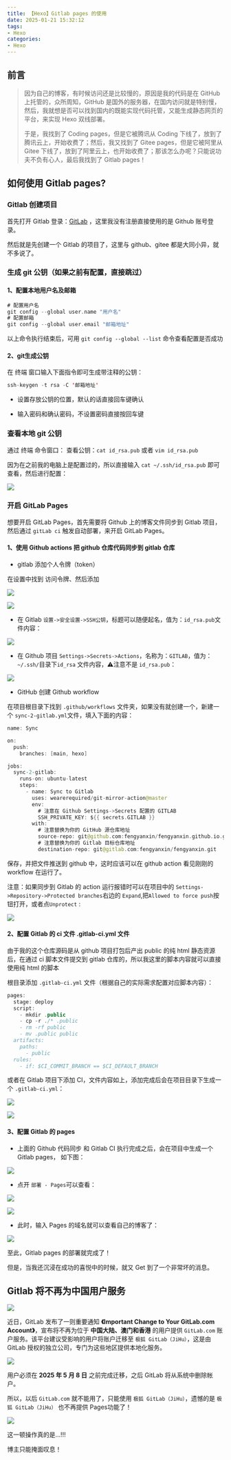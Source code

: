```yaml
---
title: 【Hexo】Gitlab pages 的使用
date: 2025-01-21 15:32:12
tags:
- Hexo
categories:
- Hexo
---
```


## 前言

> 因为自己的博客，有时候访问还是比较慢的，原因是我的代码是在 GitHub 上托管的，众所周知，GitHub 是国外的服务器，在国内访问就是特别慢，然后，我就想是否可以找到国内的既能实现代码托管，又能生成静态网页的平台，来实现 Hexo 双线部署。
>
> 于是，我找到了 Coding pages，但是它被腾讯从 Coding 下线了，放到了腾讯云上，开始收费了；然后，我又找到了 Gitee pages，但是它被阿里从 Gitee 下线了，放到了阿里云上，也开始收费了；那该怎么办呢？只能说功夫不负有心人，最后我找到了 Gitlab pages！
>

<!-- more -->

## 如何使用 Gitlab pages?

### Gitlab 创建项目

首先打开 Gitlab 登录：[GitLab](https://gitlab.com/users/sign_in) ，这里我没有注册直接使用的是 Github 账号登录。

然后就是先创建一个 Gitlab 的项目了，这里与 github、gitee 都是大同小异，就不多说了。

### 生成 git 公钥（如果之前有配置，直接跳过）

#### 1、配置本地用户名及邮箱

``` swift
# 配置用户名
git config --global user.name "用户名"
# 配置邮箱
git config --global user.email "邮箱地址"
```

以上命令执行结束后，可用 `git config --global --list` 命令查看配置是否成功

#### 2、git生成公钥

在 终端 窗口输入下面指令即可生成带注释的公钥：

``` swift
ssh-keygen -t rsa -C '邮箱地址'
```

* 设置存放公钥的位置，默认的话直接回车键确认

* 输入密码和确认密码，不设置密码直接按回车键

### 查看本地 git 公钥

通过 终端 命令窗口：
查看公钥：`cat id_rsa.pub` 或者 `vim id_rsa.pub`

因为在之前我的电脑上是配置过的，所以直接输入 `cat ~/.ssh/id_rsa.pub` 即可查看，然后进行配置：

![](https://raw.githubusercontent.com/fengyanxin/YXBlogPic/main/17374471576779.jpg)

### 开启 GitLab Pages

想要开启 GitLab Pages，首先需要将 Github 上的博客文件同步到 Gitlab 项目，然后通过 `gitLab ci` 触发自动部署，来开启 GitLab Pages。

#### 1、使用 Github actions 把 github 仓库代码同步到 gitlab 仓库

* gitlab 添加个人令牌（token）

在设置中找到 访问令牌、然后添加

![](https://raw.githubusercontent.com/fengyanxin/YXBlogPic/main/17374482702595.jpg)

![](https://raw.githubusercontent.com/fengyanxin/YXBlogPic/main/17374484172632.jpg)

* 在 Gitlab
`设置->安全设置->SSH公钥`，标题可以随便起名，值为：`id_rsa.pub`文件内容：

![](https://raw.githubusercontent.com/fengyanxin/YXBlogPic/main/17374488054875.jpg)

* 在 Github 项目
`Settings->Secrets->Actions`，名称为：`GITLAB`，值为：`~/.ssh/`目录下`id_rsa` 文件内容，⚠️注意不是 `id_rsa.pub`：

![](https://raw.githubusercontent.com/fengyanxin/YXBlogPic/main/17374486339840.jpg)

* GitHub 创建 Github workflow

在项目根目录下找到 `.github/workflows` 文件夹，如果没有就创建一个，新建一个 `sync-2-gitlab.yml`文件，填入下面的内容：

``` swift
name: Sync

on:
  push:
    branches: [main, hexo]

jobs:
  sync-2-gitlab:
    runs-on: ubuntu-latest
    steps:
      - name: Sync to Gitlab
        uses: wearerequired/git-mirror-action@master
        env:
          # 注意在 Github Settings->Secrets 配置的 GITLAB
          SSH_PRIVATE_KEY: ${{ secrets.GITLAB }}
        with:
          # 注意替换为你的 GitHub 源仓库地址
          source-repo: git@github.com:fengyanxin/fengyanxin.github.io.git
          # 注意替换为你的 Gitlab 目标仓库地址
          destination-repo: git@gitlab.com:fengyanxin/fengyanxin.git
```

保存，并把文件推送到 github 中，这时应该可以在 github action 看见刚刚的 workflow 在运行了。

注意：如果同步到 Gitlab 的 action 运行报错时可以在项目中的 `Settings->Repository->Protected branches`右边的 `Expand`,把`Allowed to force push`按钮打开，或者点`Unprotect` :

![](https://raw.githubusercontent.com/fengyanxin/YXBlogPic/main/17374499679706.jpg)

#### 2、配置 Gitlab 的 ci 文件 .gitlab-ci.yml 文件

由于我的这个仓库源码是从 github 项目打包后产出 public 的纯 html 静态资源后，在通过 ci 脚本文件提交到 gitlab 仓库的，所以我这里的脚本内容就可以直接使用纯 html 的脚本

根目录添加 `.gitlab-ci.yml` 文件（根据自己的实际需求配置对应脚本内容）：

``` swift
pages:
  stage: deploy
  script:
    - mkdir .public
    - cp -r ./* .public
    - rm -rf public
    - mv .public public
  artifacts:
    paths:
      - public
  rules:
    - if: $CI_COMMIT_BRANCH == $CI_DEFAULT_BRANCH
```

或者在 Gitlab 项目下添加 CI，文件内容如上，添加完成后会在项目目录下生成一个 `.gitlab-ci.yml`：

![](https://raw.githubusercontent.com/fengyanxin/YXBlogPic/main/17374503143964.jpg)

![](https://raw.githubusercontent.com/fengyanxin/YXBlogPic/main/17374503426979.jpg)

#### 3、配置 Gitlab 的 pages

* 上面的 Github 代码同步 和 Gitlab CI 执行完成之后，会在项目中生成一个 Gitlab pages， 如下图：

![](https://raw.githubusercontent.com/fengyanxin/YXBlogPic/main/17374507141434.jpg)

* 点开 `部署 - Pages`可以查看：

![](https://raw.githubusercontent.com/fengyanxin/YXBlogPic/main/17374507888015.jpg)

![](https://raw.githubusercontent.com/fengyanxin/YXBlogPic/main/17374509003727.jpg)

* 此时，输入 Pages 的域名就可以查看自己的博客了：

![](https://raw.githubusercontent.com/fengyanxin/YXBlogPic/main/17374511461885.jpg)

至此，Gitlab pages 的部署就完成了！

但是，当我还沉浸在成功的喜悦中的时候，就又 Get 到了一个非常坏的消息。

## Gitlab 将不再为中国用户服务

![](https://raw.githubusercontent.com/fengyanxin/YXBlogPic/main/17374514542403.jpg)

近日，GitLab 发布了一则重要通知 **《Important Change to Your GitLab.com Account》**，宣布将不再为位于 **中国大陆、澳门和香港** 的用户提供 `GitLab.com` 账户服务。该平台建议受影响的用户将账户迁移至 `极狐 GitLab（JiHu）`，这是由 GitLab 授权的独立公司，专门为这些地区提供本地化服务。

![](https://raw.githubusercontent.com/fengyanxin/YXBlogPic/main/17403610587765.jpg)

用户必须在 **2025 年 5 月 8 日** 之前完成迁移，之后 GitLab 将从系统中删除帐户。

所以，以后 `GitLab.com` 就不能用了，只能使用 `极狐 GitLab（JiHu）`，遗憾的是 `极狐 GitLab（JiHu）` 也不再提供 Pages功能了！

![](https://raw.githubusercontent.com/fengyanxin/YXBlogPic/main/17374520857005.jpg)

这一顿操作真的是...!!!

博主只能掩面叹息！




